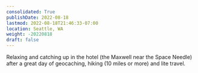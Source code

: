```yaml
---
consolidated: True
publishDate: 2022-08-18
lastmod: 2022-08-18T21:46:33-07:00
location: Seattle, WA
weight: -20220818
draft: false
---
```

Relaxing and catching up in the hotel (the Maxwell near the Space Needle) after a great day of geocaching, hiking (10 miles or more) and lite travel.
 